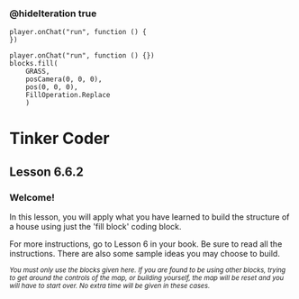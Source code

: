 ### @hideIteration true 

<!-- block combinations that will show up by default in their workspace -->
```template
player.onChat("run", function () {
})
```

<!-- blocks you want available to players, based on js code -->
```blocks
player.onChat("run", function () {})
blocks.fill(
    GRASS,
    posCamera(0, 0, 0),
    pos(0, 0, 0),
    FillOperation.Replace
    )

```

# Tinker Coder
## Lesson 6.6.2
### Welcome!

In this lesson, you will apply what you have learned to build the structure of a house using just the 'fill block' coding block.

For more instructions, go to Lesson 6 in your book. Be sure to read all the instructions. There are also some sample ideas you may choose to build. 

<sub>*You must only use the blocks given here. If you are found to be using other blocks, trying to get around the controls of the map, or building yourself, the map will be reset and you will have to start over. No extra time will be given in these cases.*</sub>

